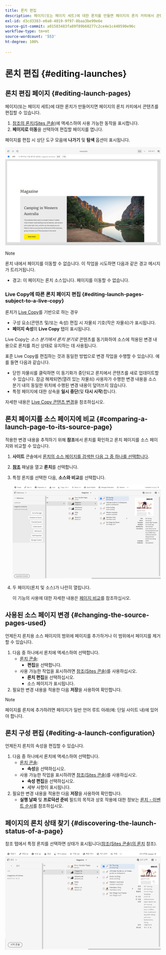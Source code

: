 ```yaml
---
title: 론치 편집
description: 페이지(또는 페이지 세트)에 대한 론치를 만들면 페이지의 론치 카피에서 콘텐츠를 편집할 수 있습니다.
exl-id: d3cd3383-e0a0-4019-9f97-8baa3be99e6e
source-git-commit: a01583483fa89f89b60277c2ce4e1c440590e96c
workflow-type: tm+mt
source-wordcount: '553'
ht-degree: 100%

---
```


# 론치 편집 {#editing-launches}

## 론치 편집 페이지 {#editing-launch-pages}

페이지(또는 페이지 세트)에 대한 론치가 만들어지면 페이지의 론치 카피에서 콘텐츠를 편집할 수 있습니다.

1. [참조의 론치(Sites 콘솔)](/help/sites-cloud/authoring/launches/overview.md#launches-in-references-sites-console)에 액세스하여 사용 가능한 동작을 표시합니다.
1. **페이지로 이동**&#x200B;을 선택하여 편집할 페이지를 엽니다.

페이지를 편집 시 상단 도구 모음에 **나가기** 및 **탐색** 옵션이 표시됩니다.

![페이지 편집기에서 나가기 및 론치 탐색](/help/sites-cloud/authoring/assets/launches-edit-01.png)

>[!NOTE]
>
>론치 내에서 페이지를 이동할 수 없습니다. 이 작업을 시도하면 다음과 같은 경고 메시지가 트리거됩니다.
>
>* 경고: 이 페이지는 론치 소스입니다. 페이지를 이동할 수 없습니다.

### Live Copy에 따른 론치 페이지 편집 {#editing-launch-pages-subject-to-a-live-copy}

론치가 [Live Copy](/help/sites-cloud/administering/msm/overview.md)를 기반으로 하는 경우

* 구성 요소(콘텐츠 및/또는 속성) 편집 시 자물쇠 기호(작은 자물쇠)가 표시됩니다.
* **페이지 속성**&#x200B;의 **Live Copy** 탭이 표시됩니다.

Live Copy는 *소스 분기에서* *론치 분기로* 콘텐츠를 동기화하여 소스에 적용된 변경 내용으로 론치를 최신 상태로 유지하는 데 사용됩니다.

표준 Live Copy를 편집하는 것과 동일한 방법으로 변경 작업을 수행할 수 있습니다. 예를 들면 다음과 같습니다.

* 닫힌 자물쇠를 클릭하면 이 동기화가 중단되고 론치에서 콘텐츠를 새로 업데이트할 수 있습니다. 잠금 해제되면(열려 있는 자물쇠) 사용자가 수행한 변경 내용을 소스 분기 내의 동일한 위치에 수행된 변경 내용이 덮어쓰지 않습니다.
* 특정 페이지에 대한 상속을 **일시 중단**(및 **다시 시작**)합니다.

자세한 내용은 [Live Copy 콘텐츠 변경](/help/sites-cloud/administering/msm/creating-live-copies.md)을 참조하십시오.

## 론치 페이지를 소스 페이지에 비교 {#comparing-a-launch-page-to-its-source-page}

적용한 변경 내용을 추적하기 위해 **참조**&#x200B;에서 론치를 확인하고 론치 페이지를 소스 페이지와 비교할 수 있습니다.

1. **사이트** 콘솔에서 [론치의 소스 페이지를 검색한 다음 그 중 하나를 선택합니다](/help/sites-cloud/authoring/getting-started/basic-handling.md#viewing-and-selecting-resources).
1. **[참조](/help/sites-cloud/authoring/getting-started/basic-handling.md#references)** 패널을 열고 **론치**&#x200B;를 선택합니다.
1. 특정 론치를 선택한 다음, **소스와 비교**&#x200B;를 선택합니다.

   ![론치를 소스와 비교](/help/sites-cloud/authoring/assets/launches-compare.png)

1. 두 페이지(론치 및 소스)가 나란히 열립니다.

   이 기능의 사용에 대한 자세한 내용은 [페이지 비교](/help/sites-cloud/authoring/features/page-diff.md)를 참조하십시오.

## 사용된 소스 페이지 변경 {#changing-the-source-pages-used}

언제든지 론치용 소스 페이지의 범위에 페이지를 추가하거나 이 범위에서 페이지를 제거할 수 있습니다.

1. 다음 중 하나에서 론치에 액세스하여 선택합니다.
   * [론치 콘솔](/help/sites-cloud/authoring/launches/overview.md#the-launches-console):
      * **편집**&#x200B;을 선택합니다.
   * 사용 가능한 작업을 표시하려면 [참조(Sites 콘솔)](/help/sites-cloud/authoring/launches/overview.md#launches-in-references-sites-console)를 사용하십시오.
      * **론치 편집**&#x200B;을 선택하십시오.
      * 소스 페이지가 표시됩니다.
1. 필요한 변경 내용을 적용한 다음 **저장**&#x200B;을 사용하여 확인합니다.

>[!NOTE]
>
>페이지를 론치에 추가하려면 페이지가 일반 언어 루트 아래(예: 단일 사이트 내)에 있어야 합니다.

## 론치 구성 편집 {#editing-a-launch-configuration}

언제든지 론치의 속성을 편집할 수 있습니다.

1. 다음 중 하나에서 론치에 액세스하여 선택합니다.
   * [론치 콘솔](/help/sites-cloud/authoring/launches/overview.md#the-launches-console):
      * **속성**&#x200B;을 선택하십시오.
   * 사용 가능한 작업을 표시하려면 [참조(Sites 콘솔)](/help/sites-cloud/authoring/launches/overview.md#launches-in-references-sites-console)를 사용하십시오.
      * **속성 편집**&#x200B;을 선택하십시오.
      * 세부 사항이 표시됩니다.
1. 필요한 변경 내용을 적용한 다음 **저장**&#x200B;을 사용하여 확인합니다.
   * **실행 날짜** 및 **프로덕션 준비** 필드의 목적과 상호 작용에 대한 정보는 [론치 - 이벤트 순서](/help/sites-cloud/authoring/launches/overview.md#launches-the-order-of-events)를 참조하십시오.

## 페이지의 론치 상태 찾기 {#discovering-the-launch-status-of-a-page}

참조 탭에서 특정 론치를 선택하면 상태가 표시됩니다([참조(Sites 콘솔)의 론치](/help/sites-cloud/authoring/launches/overview.md#launches-in-references-sites-console) 참조).

![론치 상태 찾기](/help/sites-cloud/authoring/assets/launches-status.png)
